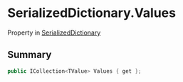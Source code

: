 # SerializedDictionary.Values

Property in [SerializedDictionary](/api/csharp/yarn.unity.serializeddictionary.md)

## Summary



```csharp
public ICollection<TValue> Values { get };
```

